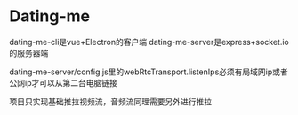 # Dating-me

dating-me-cli是vue+Electron的客户端
dating-me-server是express+socket.io的服务器端

dating-me-server/config.js里的webRtcTransport.listenIps必须有局域网ip或者公网ip才可以从第二台电脑链接

项目只实现基础推拉视频流，音频流同理需要另外进行推拉
